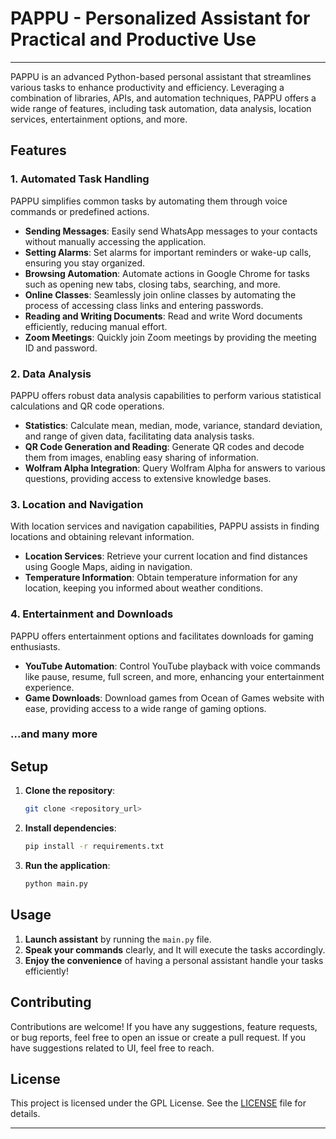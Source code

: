 # PAPPU - Personalized Assistant for Practical and Productive Use

---
PAPPU is an advanced Python-based personal assistant that streamlines various tasks to enhance productivity and efficiency. Leveraging a combination of libraries, APIs, and automation techniques, PAPPU offers a wide range of features, including task automation, data analysis, location services, entertainment options, and more.

## Features

### 1. Automated Task Handling

PAPPU simplifies common tasks by automating them through voice commands or predefined actions.

- **Sending Messages**: Easily send WhatsApp messages to your contacts without manually accessing the application.
- **Setting Alarms**: Set alarms for important reminders or wake-up calls, ensuring you stay organized.
- **Browsing Automation**: Automate actions in Google Chrome for tasks such as opening new tabs, closing tabs, searching, and more.
- **Online Classes**: Seamlessly join online classes by automating the process of accessing class links and entering passwords.
- **Reading and Writing Documents**: Read and write Word documents efficiently, reducing manual effort.
- **Zoom Meetings**: Quickly join Zoom meetings by providing the meeting ID and password.

### 2. Data Analysis

PAPPU offers robust data analysis capabilities to perform various statistical calculations and QR code operations.

- **Statistics**: Calculate mean, median, mode, variance, standard deviation, and range of given data, facilitating data analysis tasks.
- **QR Code Generation and Reading**: Generate QR codes and decode them from images, enabling easy sharing of information.
- **Wolfram Alpha Integration**: Query Wolfram Alpha for answers to various questions, providing access to extensive knowledge bases.

### 3. Location and Navigation

With location services and navigation capabilities, PAPPU assists in finding locations and obtaining relevant information.

- **Location Services**: Retrieve your current location and find distances using Google Maps, aiding in navigation.
- **Temperature Information**: Obtain temperature information for any location, keeping you informed about weather conditions.

### 4. Entertainment and Downloads

PAPPU offers entertainment options and facilitates downloads for gaming enthusiasts.

- **YouTube Automation**: Control YouTube playback with voice commands like pause, resume, full screen, and more, enhancing your entertainment experience.
- **Game Downloads**: Download games from Ocean of Games website with ease, providing access to a wide range of gaming options.

### ...and many more

## Setup

1. **Clone the repository**:

    ```bash
    git clone <repository_url>
    ```

2. **Install dependencies**:

    ```bash
    pip install -r requirements.txt
    ```

3. **Run the application**:

    ```bash
    python main.py
    ```

## Usage

1. **Launch assistant** by running the `main.py` file.
2. **Speak your commands** clearly, and It will execute the tasks accordingly.
3. **Enjoy the convenience** of having a personal assistant handle your tasks efficiently!

## Contributing

Contributions are welcome! If you have any suggestions, feature requests, or bug reports, feel free to open an issue or create a pull request.
If you have suggestions related to UI, feel free to reach.

## License

This project is licensed under the GPL License. See the [LICENSE](LICENSE) file for details.

---
